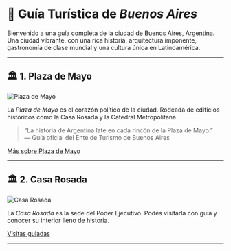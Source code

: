 # 🧭 Guía Turística de *Buenos Aires*

Bienvenido a una guía completa de la ciudad de Buenos Aires, Argentina. Una ciudad vibrante, con una rica historia, arquitectura imponente, gastronomía de clase mundial y una cultura única en Latinoamérica.

---

## 🏛️ 1. Plaza de Mayo

![Plaza de Mayo](https://upload.wikimedia.org/wikipedia/commons/9/9f/Vista_Plaza_de_Mayo%2C_Cabildo%2C_Casa_Rosada_04.jpg)

La *Plaza de Mayo* es el corazón político de la ciudad. Rodeada de edificios históricos como la Casa Rosada y la Catedral Metropolitana.

> “La historia de Argentina late en cada rincón de la Plaza de Mayo.”  
> — Guía oficial del Ente de Turismo de Buenos Aires

[Más sobre Plaza de Mayo](https://turismo.buenosaires.gob.ar/es/atractivo/plaza-de-mayo)

---

## 🏛️ 2. Casa Rosada

![Casa Rosada](https://www.casarosada.gob.ar/images/CasaRosadaBienvenida_001-cropped.png)

La *Casa Rosada* es la sede del Poder Ejecutivo. Podés visitarla con guía y conocer su interior lleno de historia.

[Visitas guiadas](https://www.argentina.gob.ar/casarosada/visitas)

---

